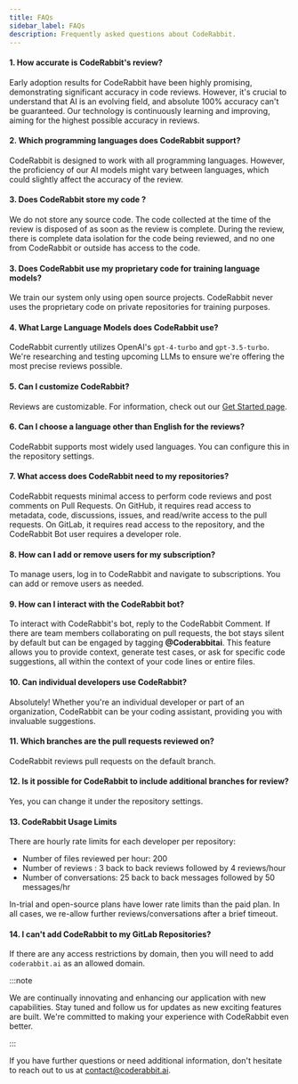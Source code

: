 ```yaml
---
title: FAQs
sidebar_label: FAQs
description: Frequently asked questions about CodeRabbit.
---
```


#### **1. How accurate is CodeRabbit's review?**

Early adoption results for CodeRabbit have been highly promising, demonstrating
significant accuracy in code reviews. However, it's crucial to understand that
AI is an evolving field, and absolute 100% accuracy can't be guaranteed. Our
technology is continuously learning and improving, aiming for the highest
possible accuracy in reviews.

#### **2. Which programming languages does CodeRabbit support?**

CodeRabbit is designed to work with all programming languages. However, the
proficiency of our AI models might vary between languages, which could slightly
affect the accuracy of the review.

#### **3. Does CodeRabbit store my code ?**

We do not store any source code. The code collected at the time of the review is disposed of as soon as the review is complete. During the review, there is complete data isolation for the code being reviewed, and no one from CodeRabbit or outside has access to the code.

#### **3. Does CodeRabbit use my proprietary code for training language models?**

We train our system only using open source projects. CodeRabbit never uses the proprietary 
code on private repositories for training purposes.

#### **4. What Large Language Models does CodeRabbit use?**

CodeRabbit currently utilizes OpenAI's `gpt-4-turbo` and `gpt-3.5-turbo`. We're
researching and testing upcoming LLMs to ensure we're offering the most precise
reviews possible.

#### **5. Can I customize CodeRabbit?**

Reviews are customizable. For information, check out our
[Get Started page](../get-started/signup.md).

#### **6. Can I choose a language other than English for the reviews?**

CodeRabbit supports most widely used languages. You can configure this in the
repository settings.

#### **7. What access does CodeRabbit need to my repositories?**

CodeRabbit requests minimal access to perform code reviews and post comments on
Pull Requests. On GitHub, it requires read access to metadata, code,
discussions, issues, and read/write access to the pull requests. On GitLab, it
requires read access to the repository, and the CodeRabbit Bot user requires a
developer role.

#### **8. How can I add or remove users for my subscription?**

To manage users, log in to CodeRabbit and navigate to subscriptions. You can add
or remove users as needed.

#### **9. How can I interact with the CodeRabbit bot?**

To interact with CodeRabbit's bot, reply to the CodeRabbit Comment. If there are
team members collaborating on pull requests, the bot stays silent by default but
can be engaged by tagging **@Coderabbitai**. This feature allows you to provide
context, generate test cases, or ask for specific code suggestions, all within
the context of your code lines or entire files.

#### **10. Can individual developers use CodeRabbit?**

Absolutely! Whether you're an individual developer or part of an organization,
CodeRabbit can be your coding assistant, providing you with invaluable
suggestions.

#### **11. Which branches are the pull requests reviewed on?**

CodeRabbit reviews pull requests on the default branch.

#### **12. Is it possible for CodeRabbit to include additional branches for review?**

Yes, you can change it under the repository settings.

#### **13. CodeRabbit Usage Limits**

There are hourly rate limits for each developer per repository:

- Number of files reviewed per hour: 200
- Number of reviews : 3 back to back reviews followed by 4 reviews/hour
- Number of conversations: 25 back to back messages followed by 50 messages/hr

In-trial and open-source plans have lower rate limits than the paid plan. In all
cases, we re-allow further reviews/conversations after a brief timeout.

#### **14. I can't add CodeRabbit to my GitLab Repositories?**

If there are any access restrictions by domain, then you will need to add
`coderabbit.ai` as an allowed domain.

:::note

We are continually innovating and enhancing our application with new
capabilities. Stay tuned and follow us for updates as new exciting features are
built. We're committed to making your experience with CodeRabbit even better.

:::

If you have further questions or need additional information, don't hesitate to
reach out to us at [contact@coderabbit.ai](mailto:contact@coderabbit.ai).
